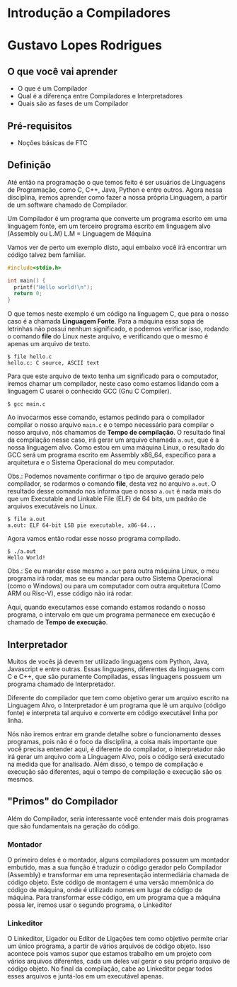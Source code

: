 # Introdução a Compiladores

# Gustavo Lopes Rodrigues

## O que você vai aprender

- O que é um Compilador
- Qual é a diferença entre Compiladores e Interpretadores
- Quais são as fases de um Compilador

## Pré-requisitos

- Noções básicas de FTC

## Definição

Até então na programação o que temos feito é ser usuários de Linguagens de Programação, como C, C++, Java, Python e entre outros. Agora
nessa disciplina, iremos aprender como fazer a nossa própria Linguagem, a partir de um software chamado de Compilador.

Um Compilador é um programa que converte um programa escrito em uma linguagem fonte, em um terceiro programa escrito em linguagem 
alvo (Assembly ou L.M)  L.M = Linguagem de Máquina

Vamos ver de perto um exemplo disto, aqui embaixo você irá encontrar um código talvez bem familiar.

```c
#include<stdio.h>

int main() {
  printf("Hello world!\n");
  return 0;
}
``` 
O que temos neste exemplo é um código na linguagem C, que para o nosso caso é a chamada **Linguagem Fonte**. Para a máquina essa
sopa de letrinhas não possui nenhum significado, e podemos verificar isso, rodando o comando **file** do Linux neste arquivo, e verificando
que o mesmo é apenas um arquivo de texto.

``` 
$ file hello.c
hello.c: C source, ASCII text
``` 

Para que este arquivo de texto tenha um significado para o computador, iremos chamar um compilador, neste caso como estamos lidando com a linguagem C
usarei o conhecido GCC (Gnu C Compiler).

```
$ gcc main.c
```

Ao invocarmos esse comando, estamos pedindo para o compilador compilar o nosso arquivo ```main.c``` e o tempo necessário para 
compilar o nosso arquivo, nós chamamos de **Tempo de compilação**. O resultado final da compilação nesse caso, irá gerar um arquivo 
chamada ```a.out```, que é a nossa linguagem alvo. Como estou em uma máquina Linux, o resultado do GCC será um programa escrito em Assembly x86_64, 
específico para a arquitetura e o Sistema Operacional do meu computador.

Obs.: Podemos novamente confirmar o tipo de arquivo gerado pelo compilador, se rodarmos o comando **file**, desta vez no arquivo ```a.out```. O resultado desse comando
nos informa que o nosso ```a.out``` é nada mais do que um Executable and Linkable File (ELF) de 64 bits, um padrão de arquivos executáveis no Linux.

``` 
$ file a.out
a.out: ELF 64-bit LSB pie executable, x86-64...
``` 

Agora vamos então rodar esse nosso programa compilado.

```
$ ./a.out
Hello World!
``` 


Obs.: Se eu mandar esse mesmo ```a.out``` para outra máquina Linux, o meu programa irá rodar, mas se eu mandar para outro Sistema Operacional
(como o Windows) ou para um computador com outra arquitetura (Como ARM ou Risc-V), esse código não irá rodar.

Aqui, quando executamos esse comando estamos rodando o nosso programa, o intervalo em que um programa permanece em execução
é chamado de **Tempo de execução**.

## Interpretador

Muitos de vocês já devem ter utilizado linguagens com Python, Java, Javascript e entre outras. Essas linguagens, diferentes da linguagens com C e C++, que são puramente Compiladas, essas linguagens possuem um programa chamado de Interpretador.

Diferente do compilador que tem como objetivo gerar um arquivo escrito na Linguagem Alvo, o Interpretador é um programa que lê um arquivo (código fonte) e interpreta tal arquivo e converte em código executável linha por linha.

Nós não iremos entrar em grande detalhe sobre o funcionamento desses programas, pois não é o foco da disciplina, a coisa mais importante que você precisa entender aqui, é diferente do compilador, o Interpretador não irá gerar um arquivo com a Linguagem Alvo, pois o código será executado na medida que for analisado. Além disso, o tempo de compilação e execução são diferentes, aqui o tempo de compilação e execução são os mesmos.

## "Primos" do Compilador

Além do Compilador, seria interessante você entender mais dois programas que são fundamentais na geração do código.

### Montador

O primeiro deles é o montador, alguns compiladores possuem um montador embutido, mas a sua função é traduzir o código gerador pelo Compilador (Assembly) e transformar em uma representação intermediária chamada de código objeto. Este código de montagem é uma versão mnemônica do código de máquina, onde é utilizado nomes em lugar de código de máquina. Para transformar esse código, em um programa que a máquina possa ler, iremos usar o segundo programa, o Linkeditor

### Linkeditor 

O Linkeditor, Ligador ou Editor de Ligações tem como objetivo permite criar um único programa, a partir de vários arquivos de código objeto. Isso acontece pois vamos supor que estamos trabalho em um projeto com vários arquivos diferentes, cada um deles vai gerar o seu próprio arquivo de código objeto. No final da compilação, cabe ao Linkeditor pegar todos esses arquivos e juntá-los em um executável apenas.
